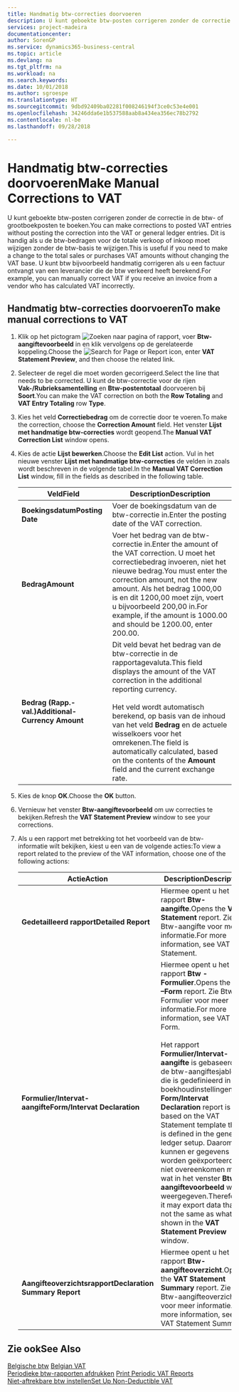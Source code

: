 ```yaml
---
title: Handmatig btw-correcties doorvoeren
description: U kunt geboekte btw-posten corrigeren zonder de correctie in de btw- of grootboekposten te boeken. Dit is handig als u de btw-bedragen voor de totale verkoop of inkoop moet wijzigen zonder de btw-basis te wijzigen. U kunt btw bijvoorbeeld handmatig corrigeren als u een factuur ontvangt van een leverancier die de btw verkeerd heeft berekend.
services: project-madeira
documentationcenter: 
author: SorenGP
ms.service: dynamics365-business-central
ms.topic: article
ms.devlang: na
ms.tgt_pltfrm: na
ms.workload: na
ms.search.keywords: 
ms.date: 10/01/2018
ms.author: sgroespe
ms.translationtype: HT
ms.sourcegitcommit: 9dbd92409ba02281f008246194f3ce0c53e4e001
ms.openlocfilehash: 34246dda6e1b537588aab8a434ea356ec78b2792
ms.contentlocale: nl-be
ms.lasthandoff: 09/28/2018

---
```

# <a name="make-manual-corrections-to-vat"></a><span data-ttu-id="85b77-105">Handmatig btw-correcties doorvoeren</span><span class="sxs-lookup"><span data-stu-id="85b77-105">Make Manual Corrections to VAT</span></span>
<span data-ttu-id="85b77-106">U kunt geboekte btw-posten corrigeren zonder de correctie in de btw- of grootboekposten te boeken.</span><span class="sxs-lookup"><span data-stu-id="85b77-106">You can make corrections to posted VAT entries without posting the correction into the VAT or general ledger entries.</span></span> <span data-ttu-id="85b77-107">Dit is handig als u de btw-bedragen voor de totale verkoop of inkoop moet wijzigen zonder de btw-basis te wijzigen.</span><span class="sxs-lookup"><span data-stu-id="85b77-107">This is useful if you need to make a change to the total sales or purchases VAT amounts without changing the VAT base.</span></span> <span data-ttu-id="85b77-108">U kunt btw bijvoorbeeld handmatig corrigeren als u een factuur ontvangt van een leverancier die de btw verkeerd heeft berekend.</span><span class="sxs-lookup"><span data-stu-id="85b77-108">For example, you can manually correct VAT if you receive an invoice from a vendor who has calculated VAT incorrectly.</span></span>  

## <a name="to-make-manual-corrections-to-vat"></a><span data-ttu-id="85b77-109">Handmatig btw-correcties doorvoeren</span><span class="sxs-lookup"><span data-stu-id="85b77-109">To make manual corrections to VAT</span></span>  

1.  <span data-ttu-id="85b77-110">Klik op het pictogram ![Zoeken naar pagina of rapport](../../media/ui-search/search_small.png "Pictogram Zoeken naar pagina of rapport"), voer **Btw-aangiftevoorbeeld** in en klik vervolgens op de gerelateerde koppeling.</span><span class="sxs-lookup"><span data-stu-id="85b77-110">Choose the ![Search for Page or Report](../../media/ui-search/search_small.png "Search for Page or Report icon") icon, enter **VAT Statement Preview**, and then choose the related link.</span></span>  
2.  <span data-ttu-id="85b77-111">Selecteer de regel die moet worden gecorrigeerd.</span><span class="sxs-lookup"><span data-stu-id="85b77-111">Select the line that needs to be corrected.</span></span> <span data-ttu-id="85b77-112">U kunt de btw-correctie voor de rijen **Vak-/Rubrieksamentelling** en **Btw-postentotaal** doorvoeren bij **Soort**.</span><span class="sxs-lookup"><span data-stu-id="85b77-112">You can make the VAT correction on both the **Row Totaling** and **VAT Entry Totaling** row **Type**.</span></span>  
3.  <span data-ttu-id="85b77-113">Kies het veld **Correctiebedrag** om de correctie door te voeren.</span><span class="sxs-lookup"><span data-stu-id="85b77-113">To make the correction, choose the **Correction Amount** field.</span></span> <span data-ttu-id="85b77-114">Het venster **Lijst met handmatige btw-correcties** wordt geopend.</span><span class="sxs-lookup"><span data-stu-id="85b77-114">The **Manual VAT Correction List** window opens.</span></span>  
4.  <span data-ttu-id="85b77-115">Kies de actie **Lijst bewerken**.</span><span class="sxs-lookup"><span data-stu-id="85b77-115">Choose the **Edit List** action.</span></span> <span data-ttu-id="85b77-116">Vul in het nieuwe venster **Lijst met handmatige btw-correcties** de velden in zoals wordt beschreven in de volgende tabel.</span><span class="sxs-lookup"><span data-stu-id="85b77-116">In the **Manual VAT Correction List** window, fill in the fields as described in the following table.</span></span>  

    |<span data-ttu-id="85b77-117">Veld</span><span class="sxs-lookup"><span data-stu-id="85b77-117">Field</span></span>|<span data-ttu-id="85b77-118">Description</span><span class="sxs-lookup"><span data-stu-id="85b77-118">Description</span></span>|  
    |---------------------------------|---------------------------------------|  
    |<span data-ttu-id="85b77-119">**Boekingsdatum**</span><span class="sxs-lookup"><span data-stu-id="85b77-119">**Posting Date**</span></span>|<span data-ttu-id="85b77-120">Voer de boekingsdatum van de btw-correctie in.</span><span class="sxs-lookup"><span data-stu-id="85b77-120">Enter the posting date of the VAT correction.</span></span>|  
    |<span data-ttu-id="85b77-121">**Bedrag**</span><span class="sxs-lookup"><span data-stu-id="85b77-121">**Amount**</span></span>|<span data-ttu-id="85b77-122">Voer het bedrag van de btw-correctie in.</span><span class="sxs-lookup"><span data-stu-id="85b77-122">Enter the amount of the VAT correction.</span></span> <span data-ttu-id="85b77-123">U moet het correctiebedrag invoeren, niet het nieuwe bedrag.</span><span class="sxs-lookup"><span data-stu-id="85b77-123">You must enter the correction amount, not the new amount.</span></span> <span data-ttu-id="85b77-124">Als het bedrag 1000,00 is en dit 1200,00 moet zijn, voert u bijvoorbeeld 200,00 in.</span><span class="sxs-lookup"><span data-stu-id="85b77-124">For example, if the amount is 1000.00 and should be 1200.00, enter 200.00.</span></span>|  
    |<span data-ttu-id="85b77-125">**Bedrag (Rapp.-val.)**</span><span class="sxs-lookup"><span data-stu-id="85b77-125">**Additional-Currency Amount**</span></span>|<span data-ttu-id="85b77-126">Dit veld bevat het bedrag van de btw-correctie in de rapportagevaluta.</span><span class="sxs-lookup"><span data-stu-id="85b77-126">This field displays the amount of the VAT correction in the additional reporting currency.</span></span><br /><br /> <span data-ttu-id="85b77-127">Het veld wordt automatisch berekend, op basis van de inhoud van het veld **Bedrag** en de actuele wisselkoers voor het omrekenen.</span><span class="sxs-lookup"><span data-stu-id="85b77-127">The field is automatically calculated, based on the contents of the **Amount** field and the current exchange rate.</span></span>|  

5.  <span data-ttu-id="85b77-128">Kies de knop **OK**.</span><span class="sxs-lookup"><span data-stu-id="85b77-128">Choose the **OK** button.</span></span>  
6.  <span data-ttu-id="85b77-129">Vernieuw het venster **Btw-aangiftevoorbeeld** om uw correcties te bekijken.</span><span class="sxs-lookup"><span data-stu-id="85b77-129">Refresh the **VAT Statement Preview** window to see your corrections.</span></span>  
7.  <span data-ttu-id="85b77-130">Als u een rapport met betrekking tot het voorbeeld van de btw-informatie wilt bekijken, kiest u een van de volgende acties:</span><span class="sxs-lookup"><span data-stu-id="85b77-130">To view a report related to the preview of the VAT information, choose one of the following actions:</span></span>  

    |<span data-ttu-id="85b77-131">Actie</span><span class="sxs-lookup"><span data-stu-id="85b77-131">Action</span></span>|<span data-ttu-id="85b77-132">Description</span><span class="sxs-lookup"><span data-stu-id="85b77-132">Description</span></span>|  
    |------------|---------------------------------------|  
    |<span data-ttu-id="85b77-133">**Gedetailleerd rapport**</span><span class="sxs-lookup"><span data-stu-id="85b77-133">**Detailed Report**</span></span>|<span data-ttu-id="85b77-134">Hiermee opent u het rapport **Btw-aangifte**.</span><span class="sxs-lookup"><span data-stu-id="85b77-134">Opens the **VAT Statement** report.</span></span> <span data-ttu-id="85b77-135">Zie Btw-aangifte voor meer informatie.</span><span class="sxs-lookup"><span data-stu-id="85b77-135">For more information, see VAT Statement.</span></span>|  
    |<span data-ttu-id="85b77-136">**Formulier/Intervat-aangifte**</span><span class="sxs-lookup"><span data-stu-id="85b77-136">**Form/Intervat Declaration**</span></span>|<span data-ttu-id="85b77-137">Hiermee opent u het rapport **Btw - Formulier**.</span><span class="sxs-lookup"><span data-stu-id="85b77-137">Opens the **VAT –Form** report.</span></span> <span data-ttu-id="85b77-138">Zie Btw - Formulier voor meer informatie.</span><span class="sxs-lookup"><span data-stu-id="85b77-138">For more information, see VAT - Form.</span></span><br /><br /> <span data-ttu-id="85b77-139">Het rapport **Formulier/Intervat-aangifte** is gebaseerd op de btw-aangiftesjabloon die is gedefinieerd in de boekhoudinstellingen.</span><span class="sxs-lookup"><span data-stu-id="85b77-139">The **Form/Intervat Declaration** report is based on the VAT Statement template that is defined in the general ledger setup.</span></span> <span data-ttu-id="85b77-140">Daarom kunnen er gegevens worden geëxporteerd die niet overeenkomen met wat in het venster **Btw-aangiftevoorbeeld** wordt weergegeven.</span><span class="sxs-lookup"><span data-stu-id="85b77-140">Therefore, it may export data that is not the same as what is shown in the **VAT Statement Preview** window.</span></span>|  
    |<span data-ttu-id="85b77-141">**Aangifteoverzichtsrapport**</span><span class="sxs-lookup"><span data-stu-id="85b77-141">**Declaration Summary Report**</span></span>|<span data-ttu-id="85b77-142">Hiermee opent u het rapport **Btw-aangifteoverzicht**.</span><span class="sxs-lookup"><span data-stu-id="85b77-142">Opens the **VAT Statement Summary** report.</span></span> <span data-ttu-id="85b77-143">Zie Btw-aangifteoverzicht voor meer informatie.</span><span class="sxs-lookup"><span data-stu-id="85b77-143">For more information, see VAT Statement Summary.</span></span>|  

## <a name="see-also"></a><span data-ttu-id="85b77-144">Zie ook</span><span class="sxs-lookup"><span data-stu-id="85b77-144">See Also</span></span>  
 <span data-ttu-id="85b77-145">[Belgische btw](belgian-vat.md) </span><span class="sxs-lookup"><span data-stu-id="85b77-145">[Belgian VAT](belgian-vat.md) </span></span>  
 <span data-ttu-id="85b77-146">[Periodieke btw-rapporten afdrukken](how-to-print-periodic-vat-reports.md) </span><span class="sxs-lookup"><span data-stu-id="85b77-146">[Print Periodic VAT Reports](how-to-print-periodic-vat-reports.md) </span></span>  
 [<span data-ttu-id="85b77-147">Niet-aftrekbare btw instellen</span><span class="sxs-lookup"><span data-stu-id="85b77-147">Set Up Non-Deductible VAT</span></span>](how-to-set-up-non-deductible-vat.md)

